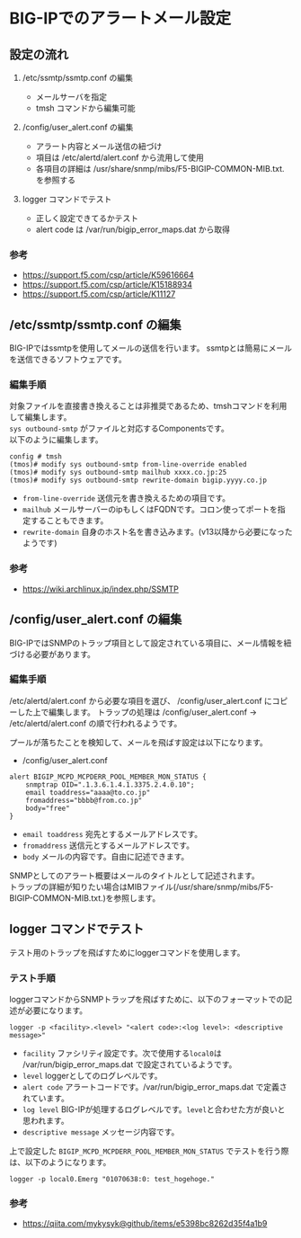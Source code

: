 # BIG-IPでのアラートメール設定

## 設定の流れ

1. /etc/ssmtp/ssmtp.conf の編集
    - メールサーバを指定
    - tmsh コマンドから編集可能

2. /config/user_alert.conf の編集
    - アラート内容とメール送信の紐づけ
    - 項目は /etc/alertd/alert.conf から流用して使用
    - 各項目の詳細は /usr/share/snmp/mibs/F5-BIGIP-COMMON-MIB.txt. を参照する

3. logger コマンドでテスト
    - 正しく設定できてるかテスト
    - alert code は /var/run/bigip_error_maps.dat から取得

### 参考

- https://support.f5.com/csp/article/K59616664
- https://support.f5.com/csp/article/K15188934
- https://support.f5.com/csp/article/K11127



## /etc/ssmtp/ssmtp.conf の編集

BIG-IPではssmtpを使用してメールの送信を行います。
ssmtpとは簡易にメールを送信できるソフトウェアです。

### 編集手順

対象ファイルを直接書き換えることは非推奨であるため、tmshコマンドを利用して編集します。  
`sys outbound-smtp` がファイルと対応するComponentsです。  
以下のように編集します。  

```
config # tmsh
(tmos)# modify sys outbound-smtp from-line-override enabled
(tmos)# modify sys outbound-smtp mailhub xxxx.co.jp:25
(tmos)# modify sys outbound-smtp rewrite-domain bigip.yyyy.co.jp
```

- `from-line-override` 送信元を書き換えるための項目です。
- `mailhub` メールサーバーのipもしくはFQDNです。コロン使ってポートを指定することもできます。
- `rewrite-domain` 自身のホスト名を書き込みます。(v13以降から必要になったようです)

### 参考

- https://wiki.archlinux.jp/index.php/SSMTP



## /config/user_alert.conf の編集

BIG-IPではSNMPのトラップ項目として設定されている項目に、メール情報を紐づける必要があります。

### 編集手順

/etc/alertd/alert.conf から必要な項目を選び、 /config/user_alert.conf にコピーした上で編集します。
トラップの処理は /config/user_alert.conf -> /etc/alertd/alert.conf の順で行われるようです。

プールが落ちたことを検知して、メールを飛ばす設定は以下になります。

- /config/user_alert.conf

```
alert BIGIP_MCPD_MCPDERR_POOL_MEMBER_MON_STATUS {
    snmptrap OID=".1.3.6.1.4.1.3375.2.4.0.10";
    email toaddress="aaaa@to.co.jp"
    fromaddress="bbbb@from.co.jp"
    body="free"
}
```

- `email toaddress` 宛先とするメールアドレスです。
- `fromaddress` 送信元とするメールアドレスです。
- `body` メールの内容です。自由に記述できます。

SNMPとしてのアラート概要はメールのタイトルとして記述されます。  
トラップの詳細が知りたい場合はMIBファイル(/usr/share/snmp/mibs/F5-BIGIP-COMMON-MIB.txt.)を参照します。



## logger コマンドでテスト

テスト用のトラップを飛ばすためにloggerコマンドを使用します。

### テスト手順

loggerコマンドからSNMPトラップを飛ばすために、以下のフォーマットでの記述が必要になります。

```
logger -p <facility>.<level> "<alert code>:<log level>: <descriptive message>"
```

- `facility` ファシリティ設定です。次で使用する`local0`は /var/run/bigip_error_maps.dat で設定されているようです。
- `level` loggerとしてのログレベルです。
- `alert code` アラートコードです。/var/run/bigip_error_maps.dat で定義されています。
- `log level` BIG-IPが処理するログレベルです。`level`と合わせた方が良いと思われます。
- `descriptive message` メッセージ内容です。

上で設定した `BIGIP_MCPD_MCPDERR_POOL_MEMBER_MON_STATUS` でテストを行う際は、以下のようになります。

```
logger -p local0.Emerg "01070638:0: test_hogehoge."
```

### 参考

- https://qiita.com/mykysyk@github/items/e5398bc8262d35f4a1b9
